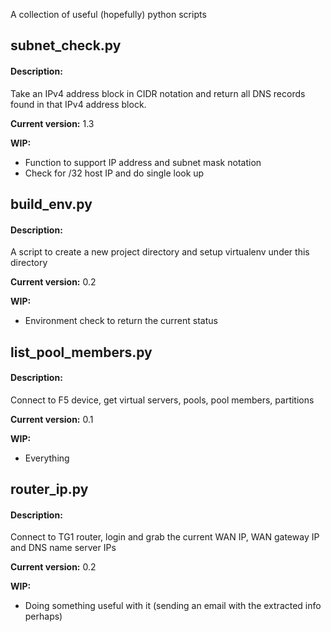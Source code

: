 A collection of useful (hopefully) python scripts

## subnet_check.py

#### Description:
Take an IPv4 address block in CIDR notation and return all DNS records
found in that IPv4 address block.

**Current version:**
1.3

**WIP:**
- Function to support IP address and subnet mask notation
- Check for /32 host IP and do single look up

## build_env.py


#### Description:
A script to create a new project directory and setup virtualenv under this
directory

**Current version:**
0.2

**WIP:**
- Environment check to return the current status

## list_pool_members.py


#### Description:
Connect to F5 device, get virtual servers, pools, pool members, partitions

**Current version:**
0.1

**WIP:**
- Everything

## router_ip.py


#### Description:
Connect to TG1 router, login and grab the current WAN IP, WAN gateway IP and DNS name server IPs

**Current version:**
0.2

**WIP:**
- Doing something useful with it (sending an email with the extracted info perhaps)
